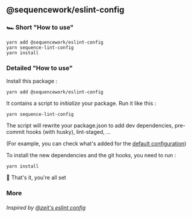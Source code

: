 ## @sequencework/eslint-config

### 🏎 Short "How to use"

```
yarn add @sequencework/eslint-config
yarn sequence-lint-config
yarn install
```

### Detailed "How to use"

Install this package :

```
yarn add @sequencework/eslint-config
```

It contains a script to _initialize_ your package. Run it like this :

```
yarn sequence-lint-config
```

The script will rewrite your package.json to add dev dependencies, pre-commit hooks (with husky), lint-staged, ...

(For example, you can check what's added for the [default configuration](init-configs/default.json))

To install the new dependencies and the git hooks, you need to run :

```
yarn install
```

🎁 That's it, you're all set

### More

###### Inspired by [@zeit's eslint config](https://github.com/zeit/eslint-config-base)
